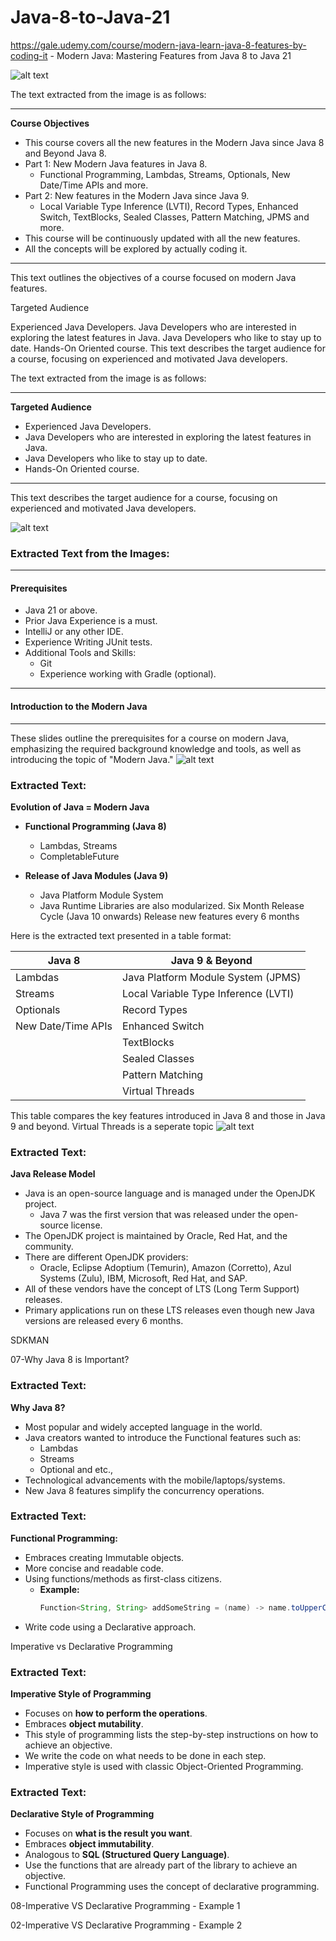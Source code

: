 # Java-8-to-Java-21
https://gale.udemy.com/course/modern-java-learn-java-8-features-by-coding-it -  Modern Java: Mastering Features from Java 8 to Java 21

![alt text](image.png)

The text extracted from the image is as follows:

---

**Course Objectives**

- This course covers all the new features in the Modern Java since Java 8 and Beyond Java 8.
- Part 1: New Modern Java features in Java 8.
  - Functional Programming, Lambdas, Streams, Optionals, New Date/Time APIs and more.
- Part 2: New features in the Modern Java since Java 9.
  - Local Variable Type Inference (LVTI), Record Types, Enhanced Switch, TextBlocks, Sealed Classes, Pattern Matching, JPMS and more.
- This course will be continuously updated with all the new features.
- All the concepts will be explored by actually coding it.

--- 

This text outlines the objectives of a course focused on modern Java features.

Targeted Audience

Experienced Java Developers.
Java Developers who are interested in exploring the latest features in Java.
Java Developers who like to stay up to date.
Hands-On Oriented course.
This text describes the target audience for a course, focusing on experienced and motivated Java developers.

The text extracted from the image is as follows:

---

**Targeted Audience**

- Experienced Java Developers.
- Java Developers who are interested in exploring the latest features in Java.
- Java Developers who like to stay up to date.
- Hands-On Oriented course.

--- 

This text describes the target audience for a course, focusing on experienced and motivated Java developers.

![alt text](image-1.png)
### Extracted Text from the Images:

---

#### **Prerequisites**
- Java 21 or above.
- Prior Java Experience is a must.
- IntelliJ or any other IDE.
- Experience Writing JUnit tests.
- Additional Tools and Skills:
  - Git
  - Experience working with Gradle (optional).

---

#### **Introduction to the Modern Java**

---

These slides outline the prerequisites for a course on modern Java, emphasizing the required background knowledge and tools, as well as introducing the topic of "Modern Java."
![alt text](image-2.png)
### Extracted Text:

**Evolution of Java = Modern Java**

- **Functional Programming (Java 8)**
  - Lambdas, Streams
  - CompletableFuture

- **Release of Java Modules (Java 9)**
  - Java Platform Module System
  - Java Runtime Libraries are also modularized.
  Six Month Release Cycle (Java 10 onwards)
Release new features every 6 months

Here is the extracted text presented in a table format:

| **Java 8**                     | **Java 9 & Beyond**                          |
|--------------------------------|---------------------------------------------|
| Lambdas                        | Java Platform Module System (JPMS)         |
| Streams                        | Local Variable Type Inference (LVTI)       |
| Optionals                      | Record Types                               |
| New Date/Time APIs             | Enhanced Switch                            |
|                                | TextBlocks                                  |
|                                | Sealed Classes                             |
|                                | Pattern Matching                           |
|                                | Virtual Threads                            |

This table compares the key features introduced in Java 8 and those in Java 9 and beyond.
Virtual Threads is a seperate topic
![alt text](image-3.png)

### Extracted Text:

**Java Release Model**

- Java is an open-source language and is managed under the OpenJDK project.
  - Java 7 was the first version that was released under the open-source license.
- The OpenJDK project is maintained by Oracle, Red Hat, and the community.
- There are different OpenJDK providers:
  - Oracle, Eclipse Adoptium (Temurin), Amazon (Corretto), Azul Systems (Zulu), IBM, Microsoft, Red Hat, and SAP.
- All of these vendors have the concept of LTS (Long Term Support) releases.
- Primary applications run on these LTS releases even though new Java versions are released every 6 months.

SDKMAN

07-Why Java 8 is Important?
### Extracted Text:

**Why Java 8?**

- Most popular and widely accepted language in the world.
- Java creators wanted to introduce the Functional features such as:
  - Lambdas
  - Streams
  - Optional and etc.,
- Technological advancements with the mobile/laptops/systems.
- New Java 8 features simplify the concurrency operations.

### Extracted Text:

**Functional Programming:**

- Embraces creating Immutable objects.
- More concise and readable code.
- Using functions/methods as first-class citizens.
  - **Example:**  
    ```java
    Function<String, String> addSomeString = (name) -> name.toUpperCase().concat("default");
    ```
- Write code using a Declarative approach.

Imperative vs Declarative Programming

### Extracted Text:

**Imperative Style of Programming**

- Focuses on **how to perform the operations**.
- Embraces **object mutability**.
- This style of programming lists the step-by-step instructions on how to achieve an objective.
- We write the code on what needs to be done in each step.
- Imperative style is used with classic Object-Oriented Programming.

### Extracted Text:

**Declarative Style of Programming**

- Focuses on **what is the result you want**.
- Embraces **object immutability**.
- Analogous to **SQL (Structured Query Language)**.
- Use the functions that are already part of the library to achieve an objective.
- Functional Programming uses the concept of declarative programming.

08-Imperative VS Declarative Programming - Example 1

02-Imperative VS Declarative Programming - Example 2